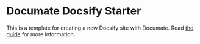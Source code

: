 # Documate Docsify Starter

This is a template for creating a new Docsify site with Documate. Read [the guide](https://documate.site/integration/docsify) for more information.
